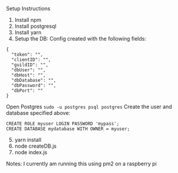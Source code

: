 Setup Instructions

1. Install npm
2. Install postgresql
3. Install yarn
4. Setup the DB:
Config created with the following fields:
```
{
  "token": "",
  "clientID": "",
  "guildID": "",
  "dbUser": "",
  "dbHost": "",
  "dbDatabase": "",
  "dbPassword": "",
  "dbPort": ""
}
```
Open Postgres
`sudo -u postgres psql postgres`
Create the user and database specified above:
```
CREATE ROLE myuser LOGIN PASSWORD 'mypass';
CREATE DATABASE mydatabase WITH OWNER = myuser;
```
5. yarn install
6. node createDB.js
7. node index.js

Notes:
I currently am running this using pm2 on a raspberry pi